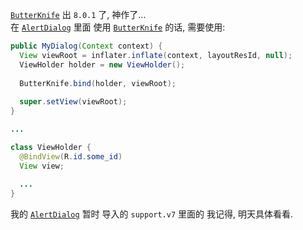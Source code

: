 [`ButterKnife`][ButterKnife] 出 `8.0.1` 了, 神作了...  
在 [`AlertDialog`][AlertDialog] 里面 使用 [`ButterKnife`][ButterKnife] 的话, 需要使用:  

``` java
public MyDialog(Context context) {
  View viewRoot = inflater.inflate(context, layoutResId, null);
  ViewHolder holder = new ViewHolder();
  
  ButterKnife.bind(holder, viewRoot);
  
  super.setView(viewRoot);
}

...

class ViewHolder {
  @BindView(R.id.some_id)
  View view;
  
  ...
}
```

我的 [`AlertDialog`][AlertDialog] 暂时 导入的 `support.v7` 里面的 我记得, 明天具体看看.

[ButterKnife]: https://github.com/JakeWharton/butterknife
[AlertDialog]: https://developer.android.com/reference/android/support/v7/app/AlertDialog.html
